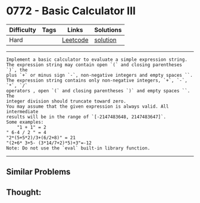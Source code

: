 # 0772 - Basic Calculator III

Difficulty  | Tags | Links | Solutions
----------- | ---- | ----- | -----
Hard |  | [Leetcode](https://leetcode.com/problems/basic-calculator-iii) | [solution](https://leetcode.com/problems/basic-calculator-iii/solution/)


-----------

```
Implement a basic calculator to evaluate a simple expression string.
The expression string may contain open `(` and closing parentheses `)`, the
plus `+` or minus sign `-`, non-negative integers and empty spaces ``.
The expression string contains only non-negative integers, `+`, `-`, `*`, `/`
operators , open `(` and closing parentheses `)` and empty spaces ``. The
integer division should truncate toward zero.
You may assume that the given expression is always valid. All intermediate
results will be in the range of `[-2147483648, 2147483647]`.
Some examples:
    "1 + 1" = 2
" 6-4 / 2 " = 4
"2*(5+5*2)/3+(6/2+8)" = 21
"(2+6* 3+5- (3*14/7+2)*5)+3"=-12
Note: Do not use the `eval` built-in library function.
```

-----------


## Similar Problems




## Thought:
